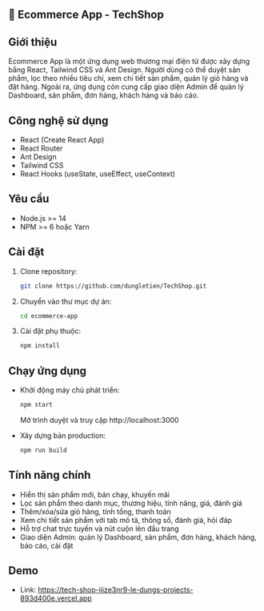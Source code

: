 ## 🚀 Ecommerce App - TechShop

## Giới thiệu
Ecommerce App là một ứng dụng web thương mại điện tử được xây dựng bằng React, Tailwind CSS và Ant Design. Người dùng có thể duyệt sản phẩm, lọc theo nhiều tiêu chí, xem chi tiết sản phẩm, quản lý giỏ hàng và đặt hàng. Ngoài ra, ứng dụng còn cung cấp giao diện Admin để quản lý Dashboard, sản phẩm, đơn hàng, khách hàng và báo cáo.

## Công nghệ sử dụng
- React (Create React App)
- React Router
- Ant Design
- Tailwind CSS
- React Hooks (useState, useEffect, useContext)

## Yêu cầu
- Node.js >= 14
- NPM >= 6 hoặc Yarn

## Cài đặt
1. Clone repository:
   ```sh
   git clone https://github.com/dungletien/TechShop.git
   ```
2. Chuyển vào thư mục dự án:
   ```sh
   cd ecommerce-app
   ```
3. Cài đặt phụ thuộc:
   ```sh
   npm install
   ```

## Chạy ứng dụng
- Khởi động máy chủ phát triển:
  ```sh
  npm start
  ```
  Mở trình duyệt và truy cập http://localhost:3000

- Xây dựng bản production:
  ```sh
  npm run build
  ```

## Tính năng chính
- Hiển thị sản phẩm mới, bán chạy, khuyến mãi
- Lọc sản phẩm theo danh mục, thương hiệu, tính năng, giá, đánh giá
- Thêm/xóa/sửa giỏ hàng, tính tổng, thanh toán
- Xem chi tiết sản phẩm với tab mô tả, thông số, đánh giá, hỏi đáp
- Hỗ trợ chat trực tuyến và nút cuộn lên đầu trang
- Giao diện Admin: quản lý Dashboard, sản phẩm, đơn hàng, khách hàng, báo cáo, cài đặt

## Demo
- Link: https://tech-shop-iijze3nr9-le-dungs-projects-893d400e.vercel.app
